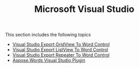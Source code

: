 ﻿---
title: Microsoft Visual Studio
description: "Learn how to integrate Aspose.Words with Visual Studio to perform a wide variety of document processing tasks."
type: docs
weight: 20
url: /net/aspose-words-net-for-visualstudio/
---

This section includes the following topics

- [Visual Studio Export GridView To Word Control](/words/net/visual-studio-export-gridview-to-word-control/)
- [Visual Studio Export ListView To Word Control](/words/net/visual-studio-export-listview-to-word-control/)
- [Visual Studio Export Repeater To Word Control](/words/net/visual-studio-export-repeater-to-word-control/)
- [Aspose.Words Visual Studio Plugin](/words/net/aspose-words-visual-studio-plugin/)

